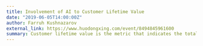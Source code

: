 ```yaml
---
title: Involvement of AI to Customer Lifetime Value
date: "2019-06-05T14:00:00Z"
author: Farruh Kushnazarov
external_link: https://www.huodongxing.com/event/8494845961600
summary: Customer lifetime value is the metric that indicates the total revenue a business can reasonably expect from a single customer account. It considers a customer's revenue value, and compares that number to the company's predicted customer lifespan. Businesses use this metric to identify significant customer segments that are the most valuable to the company.
---
```

